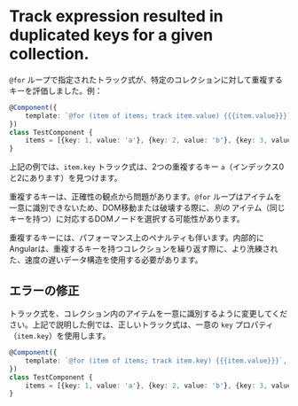 # Track expression resulted in duplicated keys for a given collection.

`@for` ループで指定されたトラック式が、特定のコレクションに対して重複するキーを評価しました。例：

```typescript
@Component({
    template: `@for (item of items; track item.value) {{{item.value}}}`,
})
class TestComponent {
    items = [{key: 1, value: 'a'}, {key: 2, value: 'b'}, {key: 3, value: 'a'}];
}
```

上記の例では、`item.key` トラック式は、2つの重複するキー `a`（インデックス0と2にあります）を見つけます。

重複するキーは、正確性の観点から問題があります。`@for` ループはアイテムを一意に識別できないため、DOM移動または破壊する際に、_別の_ アイテム（同じキーを持つ）に対応するDOMノードを選択する可能性があります。

重複するキーには、パフォーマンス上のペナルティも伴います。内部的にAngularは、重複するキーを持つコレクションを繰り返す際に、より洗練された、速度の遅いデータ構造を使用する必要があります。

## エラーの修正

トラック式を、コレクション内のアイテムを一意に識別するように変更してください。上記で説明した例では、正しいトラック式は、一意の `key` プロパティ（`item.key`）を使用します。

```typescript
@Component({
    template: `@for (item of items; track item.key) {{{item.value}}}`,
})
class TestComponent {
    items = [{key: 1, value: 'a'}, {key: 2, value: 'b'}, {key: 3, value: 'a'}];
}
```
